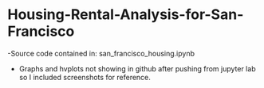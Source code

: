 # Housing-Rental-Analysis-for-San-Francisco

-Source code contained in: san_francisco_housing.ipynb

- Graphs and hvplots not showing in github after pushing from jupyter lab so I included screenshots for reference. 
